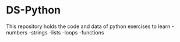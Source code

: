 # DS-Python

This repository holds the code and data of python exercises to learn 
-numbers
-strings
-lists
-loops
-functions
